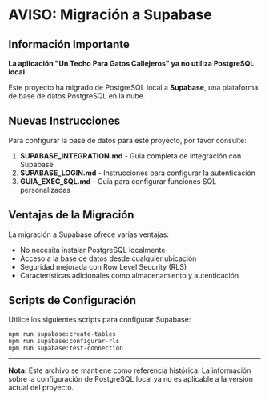 # AVISO: Migración a Supabase

## Información Importante

**La aplicación "Un Techo Para Gatos Callejeros" ya no utiliza PostgreSQL local.**

Este proyecto ha migrado de PostgreSQL local a **Supabase**, una plataforma de base de datos PostgreSQL en la nube.

## Nuevas Instrucciones

Para configurar la base de datos para este proyecto, por favor consulte:

1. **SUPABASE_INTEGRATION.md** - Guía completa de integración con Supabase
2. **SUPABASE_LOGIN.md** - Instrucciones para configurar la autenticación
3. **GUIA_EXEC_SQL.md** - Guía para configurar funciones SQL personalizadas

## Ventajas de la Migración

La migración a Supabase ofrece varias ventajas:
- No necesita instalar PostgreSQL localmente
- Acceso a la base de datos desde cualquier ubicación
- Seguridad mejorada con Row Level Security (RLS)
- Características adicionales como almacenamiento y autenticación

## Scripts de Configuración

Utilice los siguientes scripts para configurar Supabase:
```
npm run supabase:create-tables
npm run supabase:configurar-rls
npm run supabase:test-connection
```

---

**Nota**: Este archivo se mantiene como referencia histórica. La información sobre la configuración de PostgreSQL local ya no es aplicable a la versión actual del proyecto.
